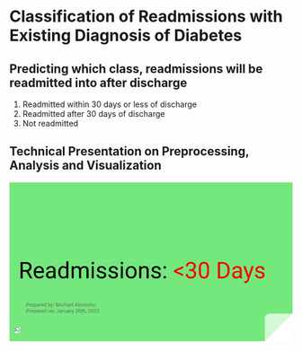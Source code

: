 # Classification of Readmissions with Existing Diagnosis of Diabetes
 <h2>Predicting which class, readmissions will be readmitted into after discharge</h2>
 <ol>
  <li>Readmitted within 30 days or less of discharge</li>
  <li>Readmitted after 30 days of discharge</li>
  <li>Not readmitted</li>
 </ol>
 
 <h2>Technical Presentation on Preprocessing, Analysis and Visualization</h2>
 <p><img src="/Presentation Slides Diabetes Readmission - Non-Technical.jpg" href="/Presentation Slides Diabetes Readmission - Non-Technical.pdf" alt="First Order" width="min-content" height="min-content"/></p>
 
